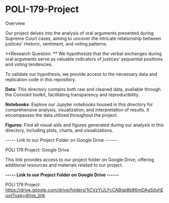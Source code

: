 # POLI-179-Project

Overview

Our project delves into the analysis of oral arguments presented during Supreme Court cases, aiming to uncover the intricate relationship between justices' rhetoric, sentiment, and voting patterns.

**Research Question:
** We hypothesize that the verbal exchanges during oral arguments serve as valuable indicators of justices' sequential positions and voting tendencies.

To validate our hypothesis, we provide access to the necessary data and replication code in this repository.

**Data**:
This directory contains both raw and cleaned data, available through the Convokit toolkit, facilitating transparency and reproducibility.

**Notebooks**:
Explore our Jupyter notebooks housed in this directory for comprehensive analysis, visualization, and interpretation of results. It encompasses the data utilized throughout the project.

**Figures**:
Find all visual aids and figures generated during our analysis in this directory, including plots, charts, and visualizations.

----- Link to our Project Folder on Google Drive ------

POLI 179 Project: Google Drive

This link provides access to our project folder on Google Drive, offering additional resources and materials related to our project.



**----- Link to our Project Folder on Google Drive ------**

POLI 179 Project:  https://drive.google.com/drive/folders/1iCVzYIJLFcCABgp8b86mDAgSdxhEuvij?usp=drive_link 
